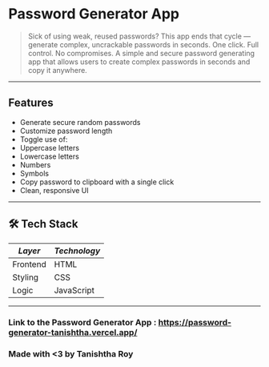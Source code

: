# Password Generator App
> Sick of using weak, reused passwords? This app ends that cycle — generate complex, uncrackable passwords in seconds. One click. Full control. No compromises.
A simple and secure password generating app that allows users to create complex passwords in seconds and copy it anywhere.

___

## Features

- Generate secure random passwords
- Customize password length
- Toggle use of:
- Uppercase letters
- Lowercase letters
- Numbers
- Symbols
- Copy password to clipboard with a single click
- Clean, responsive UI

---

## 🛠️ Tech Stack

| *Layer*    | *Technology*|
|------------|-------------|
| Frontend   |     HTML    |
| Styling    |     CSS     |
| Logic      |  JavaScript |

---

### Link to the Password Generator App  :  https://password-generator-tanishtha.vercel.app/

### Made with <3 by Tanishtha Roy
  
